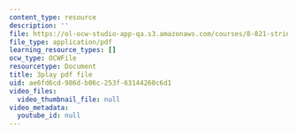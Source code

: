 ```yaml
---
content_type: resource
description: ''
file: https://ol-ocw-studio-app-qa.s3.amazonaws.com/courses/8-821-string-theory-and-holographic-duality-fall-2014/ae6fd6cd986db06c253f63144260c6d1_k6HCdJ9lKho.pdf
file_type: application/pdf
learning_resource_types: []
ocw_type: OCWFile
resourcetype: Document
title: 3play pdf file
uid: ae6fd6cd-986d-b06c-253f-63144260c6d1
video_files:
  video_thumbnail_file: null
video_metadata:
  youtube_id: null
---
```

